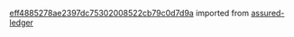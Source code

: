 [eff4885278ae2397dc75302008522cb79c0d7d9a](https://github.com/insolar/assured-ledger/commit/eff4885278ae2397dc75302008522cb79c0d7d9a) imported from [assured-ledger](https://github.com/insolar/assured-ledger)

